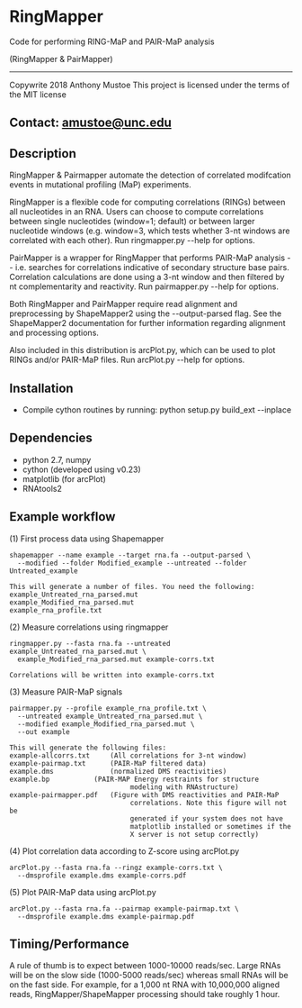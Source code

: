 # RingMapper
Code for performing RING-MaP and PAIR-MaP analysis

(RingMapper & PairMapper)

-------------------------------------------------------------
Copywrite 2018 Anthony Mustoe
This project is licensed under the terms of the MIT license

Contact: amustoe@unc.edu
-------------------------------------------------------------


Description
-----------
RingMapper & Pairmapper automate the detection of correlated modifcation 
events in mutational profiling (MaP) experiments.

RingMapper is a flexible code for computing correlations (RINGs)
between all nucleotides in an RNA. Users can choose to compute
correlations between single nucleotides (window=1; default) or between larger
nucleotide windows (e.g. window=3, which tests whether 3-nt windows are
correlated with each other). Run ringmapper.py --help for options.

PairMapper is a wrapper for RingMapper that performs PAIR-MaP analysis --
i.e. searches for correlations indicative of secondary structure base pairs. 
Correlation calculations are done using a 3-nt window and then filtered by 
nt complementarity and reactivity. Run pairmapper.py --help for options.

Both RingMapper and PairMapper require read alignment and preprocessing 
by ShapeMapper2 using the --output-parsed flag. 
See the ShapeMapper2 documentation for further information regarding
alignment and processing options.

Also included in this distribution is arcPlot.py, which can be used to plot
RINGs and/or PAIR-MaP files. Run arcPlot.py --help for options.



Installation
------------
- Compile cython routines by running:
	python setup.py build_ext --inplace



Dependencies
------------
- python 2.7, numpy
- cython (developed using v0.23)
- matplotlib (for arcPlot)
- RNAtools2



Example workflow
----------------
(1) First process data using Shapemapper
	
    shapemapper --name example --target rna.fa --output-parsed \
      --modified --folder Modified_example --untreated --folder Untreated_example

    This will generate a number of files. You need the following:
	example_Untreated_rna_parsed.mut
	example_Modified_rna_parsed.mut
	example_rna_profile.txt


(2) Measure correlations using ringmapper
	
    ringmapper.py --fasta rna.fa --untreated example_Untreated_rna_parsed.mut \
      example_Modified_rna_parsed.mut example-corrs.txt

    Correlations will be written into example-corrs.txt


(3) Measure PAIR-MaP signals
	
    pairmapper.py --profile example_rna_profile.txt \
      --untreated example_Untreated_rna_parsed.mut \
      --modified example_Modified_rna_parsed.mut \
      --out example

    This will generate the following files:
	example-allcorrs.txt     (All correlations for 3-nt window)
	example-pairmap.txt      (PAIR-MaP filtered data)
	example.dms              (normalized DMS reactivities)
	example.bp	         (PAIR-MAP Energy restraints for structure
                                  modeling with RNAstructure)
	example-pairmapper.pdf	 (Figure with DMS reactivities and PAIR-MaP
                                  correlations. Note this figure will not be 
                                  generated if your system does not have
                                  matplotlib installed or sometimes if the 
                                  X server is not setup correctly)


(4) Plot correlation data according to Z-score using arcPlot.py
 
    arcPlot.py --fasta rna.fa --ringz example-corrs.txt \
      --dmsprofile example.dms example-corrs.pdf


(5) Plot PAIR-MaP data using arcPlot.py
 
    arcPlot.py --fasta rna.fa --pairmap example-pairmap.txt \
      --dmsprofile example.dms example-pairmap.pdf



Timing/Performance
----------------
A rule of thumb is to expect between 1000-10000 reads/sec. Large RNAs will be 
on the slow side (1000-5000 reads/sec) whereas small RNAs will be on
the fast side. For example, for a 1,000 nt RNA with 10,000,000 aligned reads, 
RingMapper/ShapeMapper processing should take roughly 1 hour.







